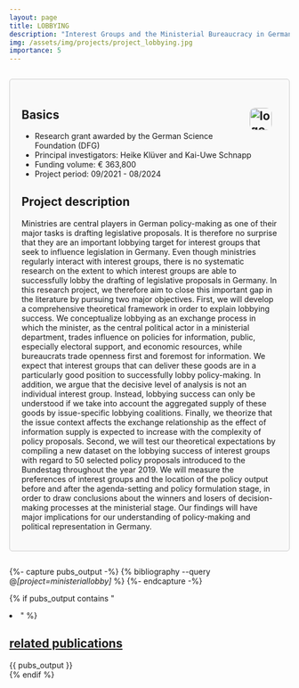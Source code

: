 ```yaml
---
layout: page
title: LOBBYING
description: "Interest Groups and the Ministerial Bureaucracy in Germany: Studying Lobbying Success at the Administrative Stage"
img: /assets/img/projects/project_lobbying.jpg
importance: 5
---
```


<div style="border: 1px solid #ccc; border-radius: 5px; padding: 1.5em; margin: 2em 0; background-color: #f9f9f9;">

  <h2>Basics
    <img src="{{ '/assets/img/projects/logo_dfg.png' | relative_url }}" alt="logo_dfg" style="float: right; margin: 0 10px 10px 0; border-radius: 10px; max-width: 100%; height: 40px; width: auto;">
  </h2>
    <ul>
      <li>Research grant awarded by the German Science Foundation (DFG)</li>
      <li>Principal investigators: Heike Klüver and Kai-Uwe Schnapp</li>
      <li>Funding volume: € 363,800</li>
      <li>Project period: 09/2021 - 08/2024</li>
    </ul>

  <h2>Project description</h2>
    <p>Ministries are central players in German policy-making as one of their major tasks is drafting legislative proposals. It is therefore no surprise that they are an important lobbying target for interest groups that seek to influence legislation in Germany. Even though ministries regularly interact with interest groups, there is no systematic research on the extent to which interest groups are able to successfully lobby the drafting of legislative proposals in Germany. In this research project, we therefore aim to close this important gap in the literature by pursuing two major objectives. First, we will develop a comprehensive theoretical framework in order to explain lobbying success. We conceptualize lobbying as an exchange process in which the minister, as the central political actor in a ministerial department, trades influence on policies for information, public, especially electoral support, and economic resources, while bureaucrats trade openness first and foremost for information. We expect that interest groups that can deliver these goods are in a particularly good position to successfully lobby policy-making. In addition, we argue that the decisive level of analysis is not an individual interest group. Instead, lobbying success can only be understood if we take into account the aggregated supply of these goods by issue-specific lobbying coalitions. Finally, we theorize that the issue context affects the exchange relationship as the effect of information supply is expected to increase with the complexity of policy proposals. Second, we will test our theoretical expectations by compiling a new dataset on the lobbying success of interest groups with regard to 50 selected policy proposals introduced to the Bundestag throughout the year 2019. We will measure the preferences of interest groups and the location of the policy output before and after the agenda-setting and policy formulation stage, in order to draw conclusions about the winners and losers of decision-making processes at the ministerial stage. Our findings will have major implications for our understanding of policy-making and political representation in Germany.</p>

</div>

{%- capture pubs_output -%}
  {% bibliography --query @*[project=ministeriallobby]* %}
{%- endcapture -%}

{% if pubs_output contains "<li>" %}
  <div>
    <h2>
      <a href="{{ '/publications/' | relative_url }}" style="color: inherit">
        related publications
      </a>
    </h2>
    <div class="publications">
      {{ pubs_output }}
    </div>
  </div>
{% endif %}